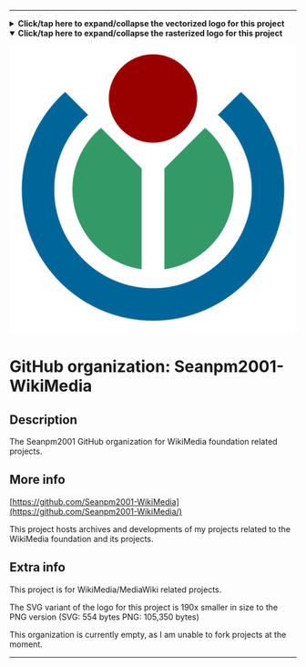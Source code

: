 
***

<details><summary><b lang="en">Click/tap here to expand/collapse the vectorized logo for this project</b></summary>

![Wikimedia-logo.svg failed to load. The file may be missing or corrupt. Check the file path for errors first.](/AdditionalInfo/2/Seanpm2001-WikiMedia/Wikimedia-logo.svg)

</details>

<!--

<details><summary><b lang="en">Click/tap here to expand/collapse the (unused) rasterized logo for this project</b></summary>

![WikiMedia_Logo1.png failed to load. The file may be missing or corrupt. Check the file path for errors first.](/AdditionalInfo/2/Seanpm2001-WikiMedia/WikiMedia_Logo1.png)

</details>

!-->

<details open><summary><b lang="en">Click/tap here to expand/collapse the rasterized logo for this project</b></summary>

![Wikimedia-logo_2000px.png failed to load. The file may be missing or corrupt. Check the file path for errors first.](/AdditionalInfo/2/Seanpm2001-WikiMedia/Wikimedia-logo_2000px.png)

</details>

# GitHub organization: Seanpm2001-WikiMedia

## Description

The Seanpm2001 GitHub organization for WikiMedia foundation related projects.

## More info

[https://github.com/Seanpm2001-WikiMedia](https://github.com/Seanpm2001-WikiMedia/)

This project hosts archives and developments of my projects related to the WikiMedia foundation and its projects.

## Extra info

This project is for WikiMedia/MediaWiki related projects.

The SVG variant of the logo for this project is 190x smaller in size to the PNG version (SVG: 554 bytes PNG: 105,350 bytes)

This organization is currently empty, as I am unable to fork projects at the moment.

***
